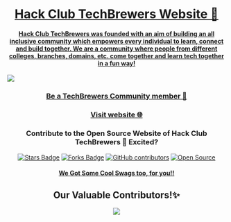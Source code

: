 <h1 align="center"><a href="https://techbrewers.hackclub.com/">Hack Club TechBrewers Website 🚀</h1>
<h4 align="center"> Hack Club TechBrewers was founded with an aim of building an all inclusive community which empowers every individual to learn, connect and build together. We are a community where people from different colleges, branches, domains, etc. come together and learn tech together in a fun way! </h4>

<img src="https://github.com/Hack-Club-TechBrewers/Hack-Club-TechBrewers.github.io/blob/main/Screenshot%202022-10-13%20at%202.38.17%20PM.png"/>

<h3 align="center"><a href="https://docs.google.com/forms/d/e/1FAIpQLSfUl-mlbPI_Nsz-EiuNZI4nMuqT9b4aGnr1sxZXqa4unj-mEQ/viewform">Be a TechBrewers Community member 🚀</a></h3>
<h3 align="center"><a href="https://techbrewers.hackclub.com/">Visit website 🌐</a></h3>

<h3 align="center">Contribute to the Open Source Website of Hack Club TechBrewers 🤩 Excited?</h3>

<!--<h4>Check out <a href="https://github.com/Hack-Club-TechBrewers/Hack-Club-TechBrewers.github.io/blob/main/Contributing.md">Contributing.md</a> where we will walk you through the steps on how you can contribute to the project</h4>-->

<div align="center">
<a href="https://github.com/Hack-Club-TechBrewers/Hack-Club-TechBrewers.github.io/"><img src="https://img.shields.io/github/stars/Hack-Club-TechBrewers/Hack-Club-TechBrewers.github.io" alt="Stars Badge"/></a>
<a href="https://github.com/Hack-Club-TechBrewers/Hack-Club-TechBrewers.github.io/network/members"><img src="https://img.shields.io/github/forks/Hack-Club-TechBrewers/Hack-Club-TechBrewers.github.io" alt="Forks Badge"/></a>
<a href="https://github.com/Hack-Club-TechBrewers/Hack-Club-TechBrewers.github.io/graphs/contributors"><img alt="GitHub contributors" src="https://img.shields.io/github/contributors/Hack-Club-TechBrewers/Hack-Club-TechBrewers.github.io?color=2b9348"></a>
<a href="https://github.com/Hack-Club-TechBrewers/Hack-Club-TechBrewers.github.io"><img src="https://badges.frapsoft.com/os/v2/open-source.svg" alt="Open Source"/></a>
</div>

<h4 align="center"><a href="https://techbrewers.hackclub.com/swag.html">We Got Some Cool Swags too, for you!!</a></h4>

<h2 align="center"> Our Valuable Contributors!✨ </h2>
<p align="center">

<a href="https://github.com/Hack-Club-TechBrewers/Hack-Club-TechBrewers.github.io/graphs/contributors">
  <img src="https://contrib.rocks/image?repo=Hack-Club-TechBrewers/Hack-Club-TechBrewers.github.io" />
</a>
</p>

